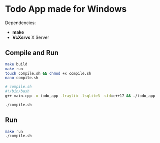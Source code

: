 # Todo App made for Windows

Dependencies:

* __make__
* __VcXsrvs__ X Server

## Compile and Run

```sh
make build
make run
touch compile.sh && chmod +x compile.sh
nano compile.sh
```

```sh
# compile.sh
#!/bin/bash
g++ main.cpp -o todo_app -lraylib -lsqlite3 -std=c++17 && ./todo_app
```

```sh
./compile.sh
```

## Run

```sh
make run
./compile.sh
```
